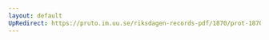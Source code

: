 ```yaml
---
layout: default
UpRedirect: https://pruto.im.uu.se/riksdagen-records-pdf/1870/prot-1870--ak--128/prot-1870--ak--128_007.pdf
---
```

